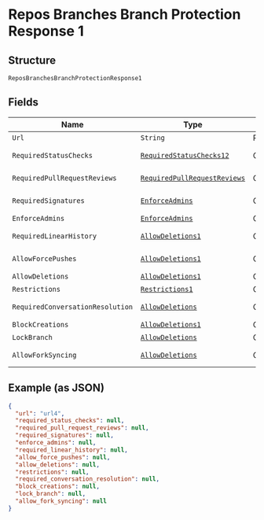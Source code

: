 
# Repos Branches Branch Protection Response 1

## Structure

`ReposBranchesBranchProtectionResponse1`

## Fields

| Name | Type | Tags | Description | Getter | Setter |
|  --- | --- | --- | --- | --- | --- |
| `Url` | `String` | Required | - | String getUrl() | setUrl(String url) |
| `RequiredStatusChecks` | [`RequiredStatusChecks12`](../../doc/models/required-status-checks-12.md) | Optional | - | RequiredStatusChecks12 getRequiredStatusChecks() | setRequiredStatusChecks(RequiredStatusChecks12 requiredStatusChecks) |
| `RequiredPullRequestReviews` | [`RequiredPullRequestReviews`](../../doc/models/required-pull-request-reviews.md) | Optional | - | RequiredPullRequestReviews getRequiredPullRequestReviews() | setRequiredPullRequestReviews(RequiredPullRequestReviews requiredPullRequestReviews) |
| `RequiredSignatures` | [`EnforceAdmins`](../../doc/models/enforce-admins.md) | Optional | - | EnforceAdmins getRequiredSignatures() | setRequiredSignatures(EnforceAdmins requiredSignatures) |
| `EnforceAdmins` | [`EnforceAdmins`](../../doc/models/enforce-admins.md) | Optional | - | EnforceAdmins getEnforceAdmins() | setEnforceAdmins(EnforceAdmins enforceAdmins) |
| `RequiredLinearHistory` | [`AllowDeletions1`](../../doc/models/allow-deletions-1.md) | Optional | - | AllowDeletions1 getRequiredLinearHistory() | setRequiredLinearHistory(AllowDeletions1 requiredLinearHistory) |
| `AllowForcePushes` | [`AllowDeletions1`](../../doc/models/allow-deletions-1.md) | Optional | - | AllowDeletions1 getAllowForcePushes() | setAllowForcePushes(AllowDeletions1 allowForcePushes) |
| `AllowDeletions` | [`AllowDeletions1`](../../doc/models/allow-deletions-1.md) | Optional | - | AllowDeletions1 getAllowDeletions() | setAllowDeletions(AllowDeletions1 allowDeletions) |
| `Restrictions` | [`Restrictions1`](../../doc/models/restrictions-1.md) | Optional | - | Restrictions1 getRestrictions() | setRestrictions(Restrictions1 restrictions) |
| `RequiredConversationResolution` | [`AllowDeletions`](../../doc/models/allow-deletions.md) | Optional | - | AllowDeletions getRequiredConversationResolution() | setRequiredConversationResolution(AllowDeletions requiredConversationResolution) |
| `BlockCreations` | [`AllowDeletions1`](../../doc/models/allow-deletions-1.md) | Optional | - | AllowDeletions1 getBlockCreations() | setBlockCreations(AllowDeletions1 blockCreations) |
| `LockBranch` | [`AllowDeletions`](../../doc/models/allow-deletions.md) | Optional | - | AllowDeletions getLockBranch() | setLockBranch(AllowDeletions lockBranch) |
| `AllowForkSyncing` | [`AllowDeletions`](../../doc/models/allow-deletions.md) | Optional | - | AllowDeletions getAllowForkSyncing() | setAllowForkSyncing(AllowDeletions allowForkSyncing) |

## Example (as JSON)

```json
{
  "url": "url4",
  "required_status_checks": null,
  "required_pull_request_reviews": null,
  "required_signatures": null,
  "enforce_admins": null,
  "required_linear_history": null,
  "allow_force_pushes": null,
  "allow_deletions": null,
  "restrictions": null,
  "required_conversation_resolution": null,
  "block_creations": null,
  "lock_branch": null,
  "allow_fork_syncing": null
}
```


